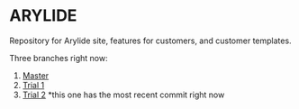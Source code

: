 # ARYLIDE
Repository for Arylide site, features for customers, and customer templates.

Three branches right now:  
1. [Master](https://rawgit.com/stucoston/arylide/master/index.html)
2. [Trial 1](https://rawgit.com/stucoston/arylide/trial1/index.html)
3. [Trial 2](https://rawgit.com/stucoston/arylide/trial2/index.html) *this one has the most recent commit right now
